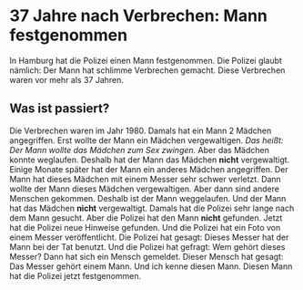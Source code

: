 # 37 Jahre nach Verbrechen: Mann festgenommen

In Hamburg hat die Polizei einen Mann festgenommen. Die Polizei glaubt nämlich: Der Mann hat schlimme Verbrechen gemacht. Diese Verbrechen waren vor mehr als 37 Jahren. 

## Was ist passiert?
Die Verbrechen waren im Jahr 1980. Damals hat ein Mann 2 Mädchen angegriffen. Erst wollte der Mann ein Mädchen vergewaltigen. *Das heißt:* 
*Der Mann wollte das Mädchen zum Sex zwingen.* Aber das Mädchen konnte weglaufen. Deshalb hat der Mann das Mädchen **nicht** vergewaltigt. 
Einige Monate später hat der Mann ein anderes Mädchen angegriffen. Der Mann hat dieses Mädchen mit einem Messer sehr schwer verletzt. Dann wollte der Mann dieses Mädchen vergewaltigen. Aber dann sind andere Menschen gekommen. Deshalb ist der Mann weggelaufen. Und der Mann hat das Mädchen **nicht** vergewaltigt. 
Damals hat die Polizei sehr lange nach dem Mann gesucht. Aber die Polizei hat den Mann **nicht** gefunden. 
Jetzt hat die Polizei neue Hinweise gefunden. Und die Polizei hat ein Foto von einem Messer veröffentlicht. Die Polizei hat gesagt: Dieses Messer hat der Mann bei der Tat benutzt. Und die Polizei hat gefragt: Wem gehört dieses Messer? Dann hat sich ein Mensch gemeldet. Dieser Mensch hat gesagt: Das Messer gehört einem Mann. Und ich kenne diesen Mann. Diesen Mann hat die Polizei jetzt festgenommen. 
